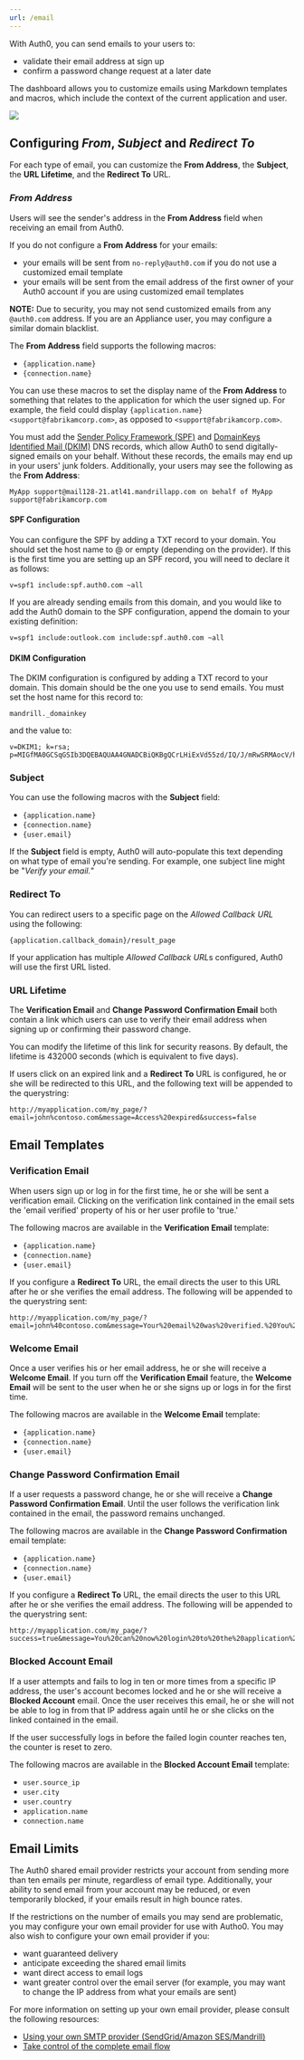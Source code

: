 ```yaml
---
url: /email
---
```


With Auth0, you can send emails to your users to: 

* validate their email address at sign up 
* confirm a password change request at a later date

The dashboard allows you to customize emails using Markdown templates and macros, which include the context of the current application and user.

![](/media/articles/email/index/emails-fields.png)

## Configuring *From*, *Subject* and *Redirect To*

For each type of email, you can customize the **From Address**, the **Subject**, the **URL Lifetime**, and the **Redirect To** URL.

### *From Address*

Users will see the sender's address in the **From Address** field when receiving an email from Auth0.

If you do not configure a **From Address** for your emails:

* your emails will be sent from `no-reply@auth0.com` if you do not use a customized email template
* your emails will be sent from the email address of the first owner of your Auth0 account if you are using customized email templates

**NOTE:** Due to security, you may not send customized emails from any `@auth0.com` address. If you are an Appliance user, you may configure a similar domain blacklist.

The **From Address** field supports the following macros:

- `{application.name}`
- `{connection.name}`

You can use these macros to set the display name of the **From Address** to something that relates to the application for which the user signed up. For example, the field could display `{application.name} <support@fabrikamcorp.com>`, as opposed to `<support@fabrikamcorp.com>`.

You must add the [Sender Policy Framework (SPF)](http://en.wikipedia.org/wiki/Sender_Policy_Framework) and [DomainKeys Identified Mail (DKIM)](http://en.wikipedia.org/wiki/DKIM) DNS records, which allow Auth0 to send digitally-signed emails on your behalf. Without these records, the emails may end up in your users' junk folders. Additionally, your users may see the following as the **From Address**:

`MyApp support@mail128-21.atl41.mandrillapp.com on behalf of MyApp support@fabrikamcorp.com`

#### SPF Configuration

You can configure the SPF by adding a TXT record to your domain. You should set the host name to @ or empty (depending on the provider). If this is the first time you are setting up an SPF record, you will need to declare it as follows:

```text
v=spf1 include:spf.auth0.com ~all
```

If you are already sending emails from this domain, and you would like to add the Auth0 domain to the SPF configuration, append the domain to your existing definition:

```text
v=spf1 include:outlook.com include:spf.auth0.com ~all
```

#### DKIM Configuration

The DKIM configuration is configured by adding a TXT record to your domain. This domain should be the one you use to send emails. You must set the host name for this record to:

```text
mandrill._domainkey
``` 

and the value to:

```text
v=DKIM1; k=rsa; p=MIGfMA0GCSqGSIb3DQEBAQUAA4GNADCBiQKBgQCrLHiExVd55zd/IQ/J/mRwSRMAocV/hMB3jXwaHH36d9NaVynQFYV8NaWi69c1veUtRzGt7yAioXqLj7Z4TeEUoOLgrKsn8YnckGs9i3B3tVFB+Ch/4mPhXWiNfNdynHWBcPcbJ8kjEQ2U8y78dHZj1YeRXXVvWob2OaKynO8/lQIDAQAB;
```

### Subject

You can use the following macros with the **Subject** field:

- `{application.name}`
- `{connection.name}`
- `{user.email}`

If the **Subject** field is empty, Auth0 will auto-populate this text depending on what type of email you're sending. For example, one subject line might be "*Verify your email.*"

### Redirect To

You can redirect users to a specific page on the *Allowed Callback URL* using the following:

`{application.callback_domain}/result_page`

If your application has multiple *Allowed Callback URL*s configured, Auth0 will use the first URL listed.

### URL Lifetime

The **Verification Email** and **Change Password Confirmation Email** both contain a link which users can use to verify their email address when signing up or confirming their password change.

You can modify the lifetime of this link for security reasons. By default, the lifetime is 432000 seconds (which is equivalent to five days).

If users click on an expired link and a **Redirect To** URL is configured, he or she will be redirected to this URL, and the following text will be appended to the querystring:

```text
http://myapplication.com/my_page/?email=john%contoso.com&message=Access%20expired&success=false
```

## Email Templates

### Verification Email

When users sign up or log in for the first time, he or she will be sent a verification email. Clicking on the verification link contained in the email sets the 'email verified' property of his or her user profile to 'true.'

The following macros are available in the **Verification Email** template:

- `{application.name}`
- `{connection.name}`
- `{user.email}`

If you configure a **Redirect To** URL, the email directs the user to this URL after he or she verifies the email address. The following will be appended to the querystring sent:

```text
http://myapplication.com/my_page/?email=john%40contoso.com&message=Your%20email%20was%20verified.%20You%20can%20continue%20using%20the%20application.&success=true
```

### Welcome Email

Once a user verifies his or her email address, he or she will receive a **Welcome Email**. If you turn off the **Verification Email** feature, the **Welcome Email** will be sent to the user when he or she signs up or logs in for the first time.

The following macros are available in the **Welcome Email** template:

- `{application.name}`
- `{connection.name}`
- `{user.email}`

### Change Password Confirmation Email

If a user requests a password change, he or she will receive a **Change Password Confirmation Email**. Until the user follows the verification link contained in the email, the password remains unchanged.

The following macros are available in the **Change Password Confirmation** email template:

- `{application.name}`
- `{connection.name}`
- `{user.email}`

If you configure a **Redirect To** URL, the email directs the user to this URL after he or she verifies the email address. The following will be appended to the querystring sent:

```text
http://myapplication.com/my_page/?success=true&message=You%20can%20now%20login%20to%20the%20application%20with%20the%20new%20password.
```

### Blocked Account Email

If a user attempts and fails to log in ten or more times from a specific IP address, the user's account becomes locked and he or she will receive a **Blocked Account** email. Once the user receives this email, he or she will not be able to log in from that IP address again until he or she clicks on the linked contained in the email.

If the user successfully logs in before the failed login counter reaches ten, the counter is reset to zero.

The following macros are available in the **Blocked Account Email** template:

- `user.source_ip`
- `user.city`
- `user.country`
- `application.name`
- `connection.name`

## Email Limits

The Auth0 shared email provider restricts your account from sending more than ten emails per minute, regardless of email type. Additionally, your ability to send email from your account may be reduced, or even temporarily blocked, if your emails result in high bounce rates.

If the restrictions on the number of emails you may send are problematic, you may configure your own email provider for use with Autho0. You may also wish to configure your own email provider if you:

* want guaranteed delivery
* anticipate exceeding the shared email limits
* want direct access to email logs
* want greater control over the email server (for example, you may want to change the IP address from what your emails are sent)

For more information on setting up your own email provider, please consult the following resources:

* [Using your own SMTP provider (SendGrid/Amazon SES/Mandrill)](/email/providers)
* [Take control of the complete email flow](/email/custom)